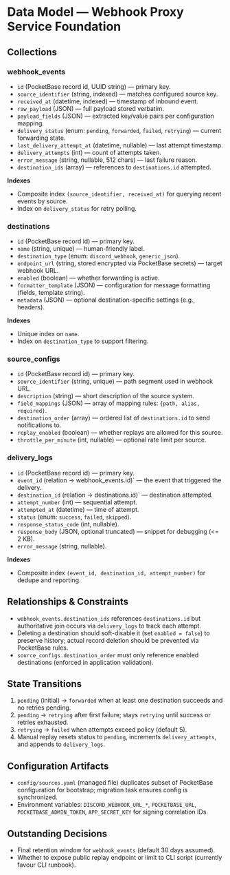 # Data Model — Webhook Proxy Service Foundation

## Collections

### webhook_events
- `id` (PocketBase record id, UUID string) — primary key.
- `source_identifier` (string, indexed) — matches configured source key.
- `received_at` (datetime, indexed) — timestamp of inbound event.
- `raw_payload` (JSON) — full payload stored verbatim.
- `payload_fields` (JSON) — extracted key/value pairs per configuration mapping.
- `delivery_status` (enum: `pending`, `forwarded`, `failed`, `retrying`) — current forwarding state.
- `last_delivery_attempt_at` (datetime, nullable) — last attempt timestamp.
- `delivery_attempts` (int) — count of attempts taken.
- `error_message` (string, nullable, 512 chars) — last failure reason.
- `destination_ids` (array<string>) — references to `destinations.id` attempted.

**Indexes**
- Composite index `(source_identifier, received_at)` for querying recent events by source.
- Index on `delivery_status` for retry polling.

### destinations
- `id` (PocketBase record id) — primary key.
- `name` (string, unique) — human-friendly label.
- `destination_type` (enum: `discord_webhook`, `generic_json`).
- `endpoint_url` (string, stored encrypted via PocketBase secrets) — target webhook URL.
- `enabled` (boolean) — whether forwarding is active.
- `formatter_template` (JSON) — configuration for message formatting (fields, template string).
- `metadata` (JSON) — optional destination-specific settings (e.g., headers).

**Indexes**
- Unique index on `name`.
- Index on `destination_type` to support filtering.

### source_configs
- `id` (PocketBase record id) — primary key.
- `source_identifier` (string, unique) — path segment used in webhook URL.
- `description` (string) — short description of the source system.
- `field_mappings` (JSON) — array of mapping rules: `{path, alias, required}`.
- `destination_order` (array<string>) — ordered list of `destinations.id` to send notifications to.
- `replay_enabled` (boolean) — whether replays are allowed for this source.
- `throttle_per_minute` (int, nullable) — optional rate limit per source.

### delivery_logs
- `id` (PocketBase record id) — primary key.
- `event_id` (relation -> webhook_events.id)` — the event that triggered the delivery.
- `destination_id` (relation -> destinations.id)` — destination attempted.
- `attempt_number` (int) — sequential attempt.
- `attempted_at` (datetime) — time of attempt.
- `status` (enum: `success`, `failed`, `skipped`).
- `response_status_code` (int, nullable).
- `response_body` (JSON, optional truncated) — snippet for debugging (<= 2 KB).
- `error_message` (string, nullable).

**Indexes**
- Composite index `(event_id, destination_id, attempt_number)` for dedupe and reporting.

## Relationships & Constraints
- `webhook_events.destination_ids` references `destinations.id` but authoritative join occurs via `delivery_logs` to track each attempt.
- Deleting a destination should soft-disable it (set `enabled = false`) to preserve history; actual record deletion should be prevented via PocketBase rules.
- `source_configs.destination_order` must only reference enabled destinations (enforced in application validation).

## State Transitions
1. `pending` (initial) → `forwarded` when at least one destination succeeds and no retries pending.
2. `pending` → `retrying` after first failure; stays `retrying` until success or retries exhausted.
3. `retrying` → `failed` when attempts exceed policy (default 5).
4. Manual replay resets status to `pending`, increments `delivery_attempts`, and appends to `delivery_logs`.

## Configuration Artifacts
- `config/sources.yaml` (managed file) duplicates subset of PocketBase configuration for bootstrap; migration task ensures config is synchronized.
- Environment variables: `DISCORD_WEBHOOK_URL_*`, `POCKETBASE_URL`, `POCKETBASE_ADMIN_TOKEN`, `APP_SECRET_KEY` for signing correlation IDs.

## Outstanding Decisions
- Final retention window for `webhook_events` (default 30 days assumed).
- Whether to expose public replay endpoint or limit to CLI script (currently favour CLI runbook).
